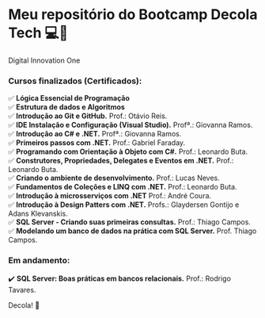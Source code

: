 # Meu repositório do Bootcamp Decola Tech	:computer::rocket:
Digital Innovation One  
  


### Cursos finalizados (Certificados):
:white_check_mark: **Lógica Essencial de Programação**  
:white_check_mark: **Estrutura de dados e Algoritmos**  
✅ **Introdução ao Git e GitHub.** Prof.: Otávio Reis.  
✅ **IDE Instalação e Configuração (Visual Studio).** Profª.: Giovanna Ramos.  
✅ **Introdução ao C# e .NET.** Profª.: Giovanna Ramos.  
✅ **Primeiros passos com .NET.** Prof.: Gabriel Faraday.  
✅ **Programando com Orientação à Objeto com C#.** Prof.: Leonardo Buta.  
✅ **Construtores, Propriedades, Delegates e Eventos em .NET.** Prof.: Leonardo Buta.  
✅ **Criando o ambiente de desenvolvimento.** Prof.: Lucas Neves.  
✅ **Fundamentos de Coleções e LINQ com .NET.** Prof.: Leonardo Buta.  
✅ **Introdução à microsserviços com .NET** Prof.: André Coura.  
✅ **Introdução à Design Patters com .NET.** Profs.: Glaydersen Gontijo e Adans Klevanskis.  
✅ **SQL Server - Criando suas primeiras consultas.** Prof.: Thiago Campos.  
✅ **Modelando um banco de dados na prática com SQL Server.** Prof. Thiago Campos.  

### Em andamento:
:heavy_check_mark: **SQL Server: Boas práticas em bancos relacionais.** Prof.: Rodrigo Tavares.

Decola! :rocket:

